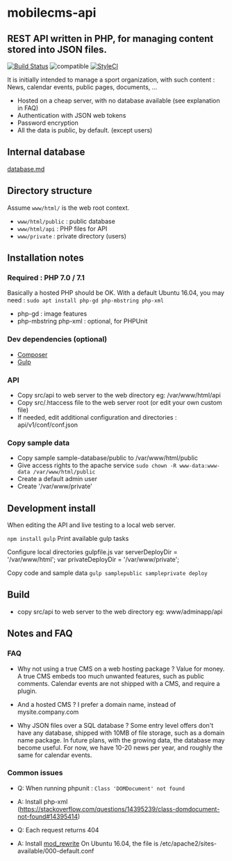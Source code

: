 # mobilecms-api
## REST API written in PHP, for managing content stored into JSON files.

[![Build Status](https://travis-ci.org/OlivierB29/mobilecms-api.svg?branch=master)](https://travis-ci.org/OlivierB29/mobilecms-api)
![compatible](https://img.shields.io/badge/PHP%207-Compatible-brightgreen.svg)
[![StyleCI](https://styleci.io/repos/86973415/shield?style=flat)](https://styleci.io/repos/86973415)

It is initially intended to manage a sport organization, with such content : News, calendar events, public pages, documents, ...

- Hosted on a cheap server, with no database available (see explanation in FAQ)
- Authentication with JSON web tokens
- Password encryption
- All the data is public, by default. (except users)

## Internal database
[database.md](database.md)

## Directory structure
Assume `www/html/` is the web root context.

- `www/html/public` : public database
- `www/html/api` : PHP files for API
- `www/private` : private directory (users)


## Installation notes

### Required : PHP 7.0 / 7.1
Basically a hosted PHP should be OK. With a default Ubuntu 16.04, you may need : `sudo apt install php-gd php-mbstring php-xml`
- php-gd : image features
- php-mbstring php-xml : optional, for PHPUnit

### Dev dependencies (optional)
- [Composer](https://getcomposer.org/download/)
- [Gulp](https://gulpjs.com/)

### API
- Copy src/api to web server to the web directory eg: /var/www/html/api
- Copy src/.htaccess file to the web server root (or edit your own custom file)
- If needed, edit additional configuration and directories : api/v1/conf/conf.json

### Copy sample data
- Copy sample sample-database/public to /var/www/html/public
- Give access rights to the apache service `sudo chown -R www-data:www-data /var/www/html/public`
- Create a default admin user
- Create '/var/www/private'

## Development install
When editing the API and live testing to a local web server.

`npm install`
`gulp` Print available gulp tasks

Configure local directories gulpfile.js
var serverDeployDir = '/var/www/html';
var privateDeployDir = '/var/www/private';

Copy code and sample data
`gulp samplepublic sampleprivate deploy`


## Build
- copy src/api to web server to the web directory eg: www/adminapp/api


## Notes and FAQ
### FAQ
- Why not using a true CMS on a web hosting package ?
Value for money. A true CMS embeds too much unwanted features, such as public comments. Calendar events are not shipped with a CMS, and require a plugin.

- And a hosted CMS ?
I prefer a domain name, instead of mysite.company.com

- Why JSON files over a SQL database ?
Some entry level offers don't have any database, shipped with 10MB of file storage, such as a domain name package.
In future plans, with the growing data, the database may become useful. For now, we have 10-20 news per year, and roughly the same for calendar events.

### Common issues
- Q: When running phpunit : `Class 'DOMDocument' not found`
- A: Install php-xml (https://stackoverflow.com/questions/14395239/class-domdocument-not-found#14395414)

- Q: Each request returns 404
- A: Install [mod_rewrite](https://stackoverflow.com/questions/17745310/how-to-enable-mod-rewrite-in-lamp-on-ubuntu#17745379)
On Ubuntu 16.04, the file is /etc/apache2/sites-available/000-default.conf
